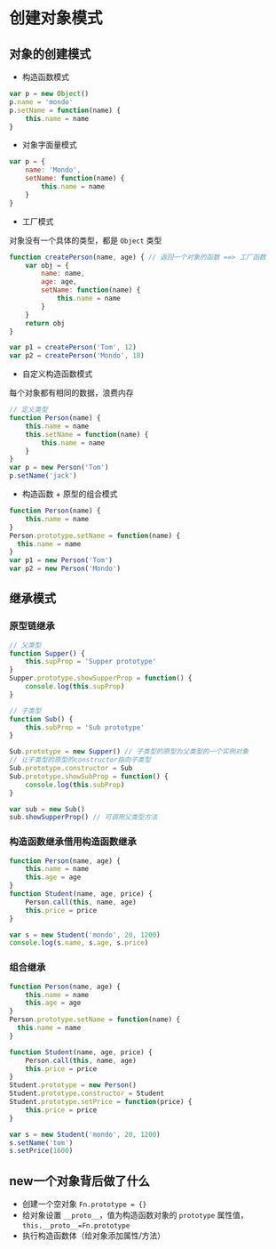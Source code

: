 # 创建对象模式

## 对象的创建模式

- 构造函数模式
```javascript
var p = new Object()
p.name = 'mondo'
p.setName = function(name) {
    this.name = name
}
```

- 对象字面量模式
```javascript
var p = {
    name: 'Mondo',
    setName: function(name) {
        this.name = name
    }
}
```

- 工厂模式

对象没有一个具体的类型，都是 `Object` 类型
```javascript
function createPerson(name, age) { // 返回一个对象的函数 ==> 工厂函数
    var obj = {
        name: name,
        age: age,
        setName: function(name) {
            this.name = name
        }
    }
    return obj
}

var p1 = createPerson('Tom', 12)
var p2 = createPerson('Mondo', 18)
```

- 自定义构造函数模式

每个对象都有相同的数据，浪费内存
```javascript
// 定义类型
function Person(name) {
    this.name = name
    this.setName = function(name) {
        this.name = name
    }
}
var p = new Person('Tom')
p.setName('jack')
```

- 构造函数 + 原型的组合模式
```javascript
function Person(name) {
    this.name = name
}
Person.prototype.setName = function(name) {
  this.name = name
}
var p1 = new Person('Tom')
var p2 = new Person('Mondo')
```

## 继承模式

### 原型链继承

```javascript
// 父类型
function Supper() {
    this.supProp = 'Supper prototype'
}
Supper.prototype.showSupperProp = function() {
    console.log(this.supProp)
}

// 子类型
function Sub() {
    this.subProp = 'Sub prototype'
}

Sub.prototype = new Supper() // 子类型的原型为父类型的一个实例对象
// 让子类型的原型的constructor指向子类型
Sub.prototype.constructor = Sub
Sub.prototype.showSubProp = function() {
    console.log(this.subProp)
}

var sub = new Sub()
sub.showSupperProp() // 可调用父类型方法
```

### 构造函数继承借用构造函数继承

```javascript
function Person(name, age) {
  	this.name = name
  	this.age = age
}
function Student(name, age, price) {
  	Person.call(this, name, age)
  	this.price = price
}

var s = new Student('mondo', 20, 1200)
console.log(s.name, s.age, s.price)
```

### 组合继承

```javascript
function Person(name, age) {
  	this.name = name
  	this.age = age
}
Person.prototype.setName = function(name) {
  this.name = name
}

function Student(name, age, price) {
  	Person.call(this, name, age)
  	this.price = price
}
Student.prototype = new Person()
Student.prototype.constructor = Student
Student.prototype.setPrice = function(price) {
  	this.price = price
}

var s = new Student('mondo', 20, 1200)
s.setName('tom')
s.setPrice(1600)
```

## new一个对象背后做了什么

- 创建一个空对象 `Fn.prototype = {}` 
- 给对象设置 `__proto__`，值为构造函数对象的 `prototype` 属性值，`this.__proto__=Fn.prototype`
- 执行构造函数体（给对象添加属性/方法）
